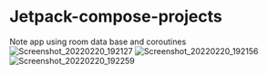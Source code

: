 # Jetpack-compose-projects

Note app using room data base and coroutines 
![Screenshot_20220220_192127](https://user-images.githubusercontent.com/27670207/154855802-8bda0a31-cf58-44ca-8c2b-464041b27151.png)
![Screenshot_20220220_192156](https://user-images.githubusercontent.com/27670207/154855803-ca226d21-735c-43b2-83dc-e3e2ac8cc10b.png)
![Screenshot_20220220_192259](https://user-images.githubusercontent.com/27670207/154855804-9324804c-6683-4297-b8fb-d667d8ffa19e.png)
